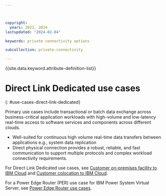 ```yaml
---



copyright:
  years: 2023, 2024
lastupdated: "2024-02-04"

keywords: private connectivity options

subcollection: private-connectivity

---
```


{{site.data.keyword.attribute-definition-list}}

# Direct Link Dedicated use cases
{: #use-cases-direct-link-dedicated}

Primary use cases include transactional or batch data exchange across business-critical application workloads with high-volume and low-latency real-time access to software services and components across different clouds.

* Well-suited for continuous high volume real-time data transfers between applications e.g., system data replication
* Direct physical connection provides a robust, reliable, and fast communication to support multiple protocols and complex workload connectivity requirements.

For Direct Link Dedicated use cases, see [Customer on-premises facility to IBM Cloud](/docs/dl?topic=dl-dl-about#use-cases-dedicated) and [Customer colocation to IBM Cloud](/docs/dl?topic=dl-dl-about#use-case-dedicated-2).

For a Power Edge Router (PER) use case for IBM Power System Virtual Server, see [Power Edge Router use cases](/docs/power-iaas?topic=power-iaas-network-architecture-diagrams#per-use-cases).

